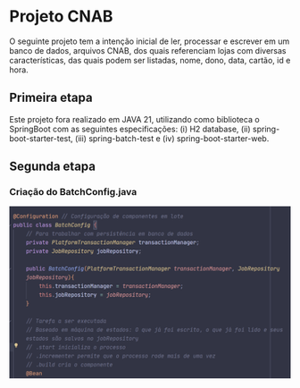 # Projeto CNAB

O seguinte projeto tem a intenção inicial de ler, processar e escrever em um banco de dados, arquivos CNAB, dos quais referenciam lojas com diversas características, das quais podem ser listadas, nome, dono, data, cartão, id e hora.

## Primeira etapa

Este projeto fora realizado em JAVA 21, utilizando como biblioteca o SpringBoot com as seguintes especificações: (i) H2 database, (ii) spring-boot-starter-test, (iii) spring-batch-test e (iv) spring-boot-starter-web.

## Segunda etapa

### Criação do BatchConfig.java

![alt text](image.png)
